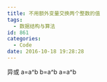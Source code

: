 ```yaml
---
title: 不用额外变量交换两个整数的值
tags:
  - 数据结构与算法
id: 861
categories:
  - Code
date: 2016-10-18 19:28:28
---
```

异或
a=a^b
b=a^b
a=a^b
